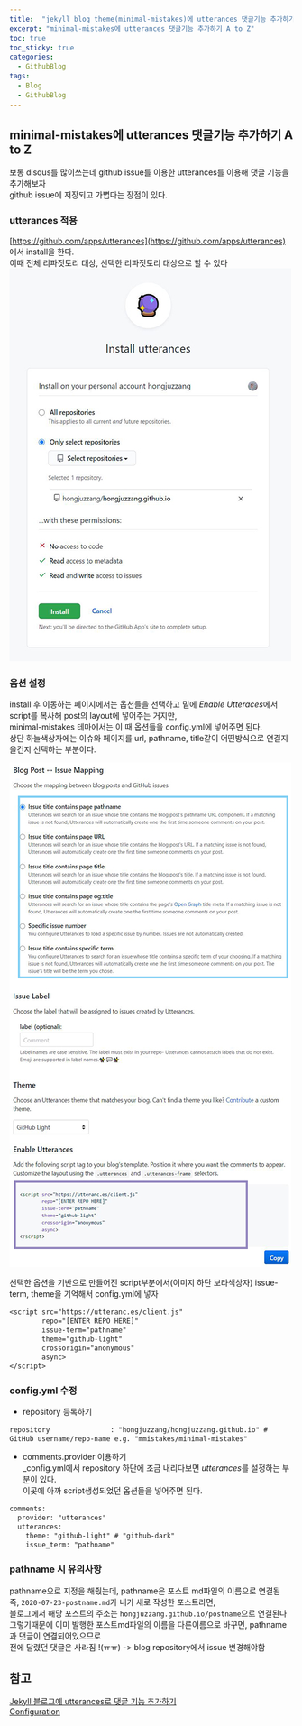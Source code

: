 ```yaml
---
title:  "jekyll blog theme(minimal-mistakes)에 utterances 댓글기능 추가하기"
excerpt: "minimal-mistakes에 utterances 댓글기능 추가하기 A to Z"
toc: true
toc_sticky: true
categories:
  - GithubBlog
tags:
  - Blog
  - GithubBlog
---
```

## minimal-mistakes에 utterances 댓글기능 추가하기 A to Z  
보통 disqus를 많이쓰는데 github issue를 이용한 utterances를 이용해 댓글 기능을 추가해보자  
github issue에 저장되고 가볍다는 장점이 있다.  

### utterances 적용  
[https://github.com/apps/utterances](https://github.com/apps/utterances) 에서 install을 한다.  
이때 전체 리파짓토리 대상, 선택한 리파짓토리 대상으로 할 수 있다  
![img](/assets/images/post/200625-1.JPG)

### 옵션 설정  
install 후 이동하는 페이지에서는 옵션들을 선택하고 
밑에 *Enable Utteraces*에서 script를 복사해 post의 layout에 넣어주는 거지만,  
minimal-mistakes 테마에서는 이 때 옵션들을 config.yml에 넣어주면 된다.  
상단 하늘색상자에는 이슈와 페이지를 url, pathname, title같이 어떤방식으로 연결지을건지 선택하는 부분이다.  


![img](/assets/images/post/200625-2.JPG)

선택한 옵션을 기반으로 만들어진 script부분에서(이미지 하단 보라색상자) issue-term, theme을 기억해서 config.yml에 넣자  
```
<script src="https://utteranc.es/client.js"
        repo="[ENTER REPO HERE]"
        issue-term="pathname"
        theme="github-light"
        crossorigin="anonymous"
        async>
</script>
```

### config.yml 수정  
* repository 등록하기  
```
repository               : "hongjuzzang/hongjuzzang.github.io" # GitHub username/repo-name e.g. "mmistakes/minimal-mistakes"
```

* comments.provider 이용하기  
_config.yml에서 repository 하단에 조금 내리다보면 *utterances*를 설정하는 부분이 있다.  
이곳에 아까 script생성되었던 옵션들을 넣어주면 된다.    
```
comments:
  provider: "utterances"
  utterances:
    theme: "github-light" # "github-dark"
    issue_term: "pathname"
```


### pathname 시 유의사항    
pathname으로 지정을 해줬는데, pathname은 포스트 md파일의 이름으로 연결됨  
즉, <code>2020-07-23-postname.md</code>가 내가 새로 작성한 포스트라면,  
블로그에서 해당 포스트의 주소는 <code>hongjuzzang.github.io/postname</code>으로 연결된다  
그렇기때문에 이미 발행한 포스트md파일의 이름을 다른이름으로 바꾸면, pathname과 댓글이 연결되어있으므로  
전에 달렸던 댓글은 사라짐 !(ㅠㅠ)  -> blog repository에서 issue 변경해야함  


## 참고  
[Jekyll 블로그에 utterances로 댓글 기능 추가하기](https://madplay.github.io/post/jekyll-blog-comments-with-utterances)  
[Configuration](https://mmistakes.github.io/minimal-mistakes/docs/configuration/#utterances-comments)